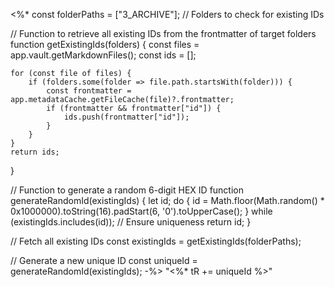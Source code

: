 <%*
const folderPaths = ["3_ARCHIVE"]; // Folders to check for existing IDs

// Function to retrieve all existing IDs from the frontmatter of target folders
function getExistingIds(folders) {
    const files = app.vault.getMarkdownFiles();
    const ids = [];

    for (const file of files) {
        if (folders.some(folder => file.path.startsWith(folder))) {
            const frontmatter = app.metadataCache.getFileCache(file)?.frontmatter;
            if (frontmatter && frontmatter["id"]) {
                ids.push(frontmatter["id"]);
            }
        }
    }
    return ids;
}

// Function to generate a random 6-digit HEX ID
function generateRandomId(existingIds) {
    let id;
    do {
        id = Math.floor(Math.random() * 0x1000000).toString(16).padStart(6, '0').toUpperCase();
    } while (existingIds.includes(id)); // Ensure uniqueness
    return id;
}

// Fetch all existing IDs
const existingIds = getExistingIds(folderPaths);

// Generate a new unique ID
const uniqueId = generateRandomId(existingIds);
-%>
"<%* tR += uniqueId %>"